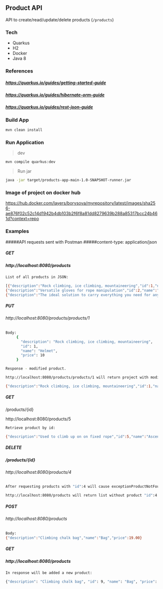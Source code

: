 ## Product API

 API to create/read/update/delete products (`/products`)

### Tech

* Quarkus
* H2
* Docker
* Java 8

 ### References
        
##### https://quarkus.io/guides/getting-started-guide
##### https://quarkus.io/guides/hibernate-orm-guide
#####  https://quarkus.io/guides/rest-json-guide


### Build App

```bash
mvn clean install 
```

### Run Application  

> dev 

```bash
mvn compile quarkus:dev
```

> Run jar

```bash
java -jar target/products-app-main-1.0-SNAPSHOT-runner.jar
```


### Image of project on docker hub

https://hub.docker.com/layers/borysova/myrepository/latest/images/sha256-ae876f02c52c14d1942b4db103b2f6f8a81dd8279639b288a85317bcc24b461d?context=repo

### Examples

#####API requests sent with Postman 
#####content-type: application/json


##### GET

##### http://localhost:8080/products

```bash
List of all products in JSON:

[{"description":"Rock climbing, ice climbing, mountaineering","id":1,"name":"Helmet","price":60.00},
{"description":"Versatile gloves for rope manipulation","id":2,"name":"Gloves","price":32.00},
{"description":"The ideal solution to carry everything you need for any adventure","id":3,"name":"Backpack","price":155.00}]
```



##### PUT

###### http://localhost:8080/products/products/1

```bash
Body:
     {
       "description": "Rock climbing, ice climbing, mountaineering",
       "id": 1,
       "name": "Helmet",
       "price": 10
     }

Response - modified product.

http://localhost:8080/products/products/1 will return project with modified price:

{"description":"Rock climbing, ice climbing, mountaineering","id":1,"name":"Helmet","price":10.00}
```


##### GET 
/products/{id}

http://localhost:8080/products/5

```bash
Retrieve product by id:

{"description":"Used to climb up on on fixed rope","id":5,"name":"Ascender","price":48.00}
```

##### DELETE 
##### /products/{id}

###### http://localhost:8080/products/4
```bash
After requesting products with "id":4 will cause exceptionProductNotFound: Product not found

http://localhost:8080/products will return list without product "id":4
```



##### POST

###### http://localhost:8080/products


```bash
Body:
{"description":"Climbing chalk bag","name":"Bag","price":19.00}

```


##### GET 

##### http://localhost:8080/products

```bash
In response will be added a new product:

{"description": "Climbing chalk bag", "id": 9, "name": "Bag", "price": 19}


```


